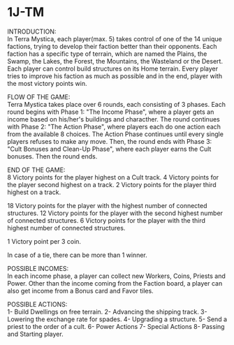 # 1J-TM
INTRODUCTION:\
	In Terra Mystica, each player(max. 5) takes control of one of the 14 unique factions, trying to develop their faction better than their opponents. Each faction has a specific type of terrain, which are named the Plains, the Swamp, the Lakes, the Forest, the Mountains, the Wasteland or the Desert. Each player can control build structures on its Home terrain. Every player tries to improve his faction as much as possible and in the end, player with the most victory points win.


FLOW OF THE GAME:\
	Terra Mystica takes place over 6 rounds, each consisting of 3 phases. Each round begins with Phase 1: "The Income Phase", where a player gets an income based on his/her's buildings and characther. The round continues with Phase 2: "The Action Phase", where players each do one action each from the available 8 choices. The Action Phase continues until every single players refuses to make any move. Then, the round ends with Phase 3: "Cult Bonuses and Clean-Up Phase", where each player earns the Cult bonuses. Then the round ends.

END OF THE GAME:\
8 Victory points for the player highest on a Cult track. 
4 Victory points for the player second highest on a track.
2 Victory points for the player third highest on a track.

18 Victory points for the player with the highest number of connected structures.
12 Victory points for the player with the second highest number of connected structures. 
6 Victory points for the player with the third highest number of connected structures.

1 Victory point per 3 coin. 

In case of a tie, there can be more than 1 winner.

POSSIBLE INCOMES:\
In each income phase, a player can collect new Workers, Coins, Priests and Power. Other than the income coming from the Faction board, a player can also get income from a Bonus card and Favor tiles. 

POSSIBLE ACTIONS:\
1- Build Dwellings on free terrain. 
2- Advancing the shipping track. 
3- Lowering the exchange rate for spades. 
4- Upgrading a structure.
5- Send a priest to the order of a cult.
6- Power Actions
7- Special Actions
8- Passing and Starting player.
